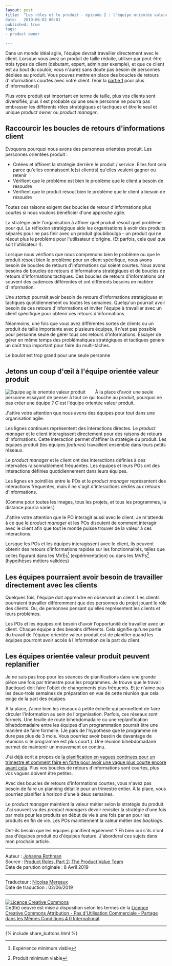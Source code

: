 ```yaml
---
layout: post
title:  "Les rôles et le produit - épisode 2 : l'équipe orientée valeur produit
date:   2019-06-02 00:01
published: true
tags:
- product owner

---
```


Dans un monde idéal agile, l'équipe devrait travailler directement avec le client. Lorsque vous avez un produit de taille réduite, utiliser par peut-être trois types de client (débutant, expert, admin par exemple), et que ce client est au bout du couloir, vous n'aurez sans doute pas besoin de personnes dédiées au produit. Vous pouvez mettre en place des boucles de retours d'informations courtes avec votre client. (Voir la [partie 1](http://www.les-traducteurs-agiles.org/2019/04/17/les-roles-et-le-produit.html) pour plus d'informations))

Plus votre produit est important en terme de taille, plus vos clients sont diversifiés, plus il est probable qu'une seule personne ne pourra pas embrasser les différents rôles stratégiques et tactiques et être le seul et unique _product owner_ ou _product manager_.

## Raccourcir les boucles de retours d'informations client

Évoquons pourquoi nous avons des personnes orientées produit. Les personnes orientées produit :

* Créées et affinent la stratégie derrière le produit / service. Elles font cela parce qu'elles connaissent le(s) client(s) qu'elles veulent gagner ou retenir
* Vérifient que le problème est bien le problème que le client a besoin de résoudre
* Vérifient que le produit résout bien le problème que le client a besoin de résoudre

Toutes ces raisons exigent des boucles de retour d'informations plus courtes si nous voulons bénéficier d'une approche agile.

La stratégie aide l'organisation à affiner quel produit résout quel problème pour qui. La réflexion stratégique aide les organisations à avoir des produits séparés pour ne pas finir avec un produit gloubiboulga - un produit qui ne résout plus le problème pour l'utilisateur d'origine. (Et parfois, cela quel que soit l'utilisateur !).

Lorsque nous vérifions que nous comprenons bien le problème ou que le produit résout bien le problème pour un client spécifique, nous avons besoin de boucles de retours d'informations qui soient courtes. Nous avons besoins de boucles de retours d'informations stratégiques et de boucles de retours d'informations tactiques. Ces boucles de retours d'informations ont souvent des cadences différentes et ont différents besoins en matière d'information.

Une _startup_ pourrait avoir besoin de retours d'informations stratégiques et tactiques quotidiennement ou toutes les semaines. Quelqu'un pourrait avoir besoin de ces retours d'informations et inviter l'équipe à travailler avec un client spécifique pour obtenir ces retours d'informations

Néanmoins, une fois que vous avez différentes sortes de clients ou un produit de taille importante avec plusieurs équipes, il n'est pas possible pour personne seule de gérer tous ces retours d'informations. Essayer de gérer en même temps des problématiques stratégiques et tactiques génère un coût trop important pour faire du multi-tâches.

Le boulot est trop grand pour une seule personne

## Jetons un coup d'œil à l'équipe orientée valeur produit

<div align="left" style="float:left; padding-right:30px" >
  <img title="Équipe agile orientée valeur produit" src="{{ site.url }}assets/johanna/AgileProductValueTeamfr.png" />
</div> À la place d'avoir une seule personne essayant de penser à tout ce qui touche au produit, pourquoi ne pas créer une équipe ? C'est l'équipe orientée valeur produit.

J'attire votre attention que nous avons des équipes pour tout dans une organisation agile.

Les lignes continues représentent des interactions directes. Le _product manager_ et le client interagissent directement pour des raisons de retours d'informations. Cette interaction permet d'affiner la stratégie du produit. Les équipes produit (les équipes _features_) travaillent ensemble dans leurs petits réseaux.

Le _product manager_ et le client ont des interactions définies à des intervalles raisonnablement fréquentes. Les équipes et leurs POs ont des interactions définies quotidiennement dans leurs équipes.

Les lignes en pointillés entre le POs et le _product manager_ représentent des interactions fréquentes, mais il ne s'agit d'interactions dédiés aux retours d'informations.

(Comme pour toutes les images, tous les projets, et tous les programmes, la distance pourra varier.)

J'attire votre attention que le PO interagit aussi avec le client. Je m'attends à ce que le _product manager_ et les POs discutent de comment interagir avec le client afin que tout le monde puisse trouver de la valeur à ces interactions.

Lorsque les POs et les équipes interagissent avec le client, ils peuvent obtenir des retours d'informations rapides sur les fonctionnalités, telles que celles figurant dans les MVEs[^1] (expérimentation) ou dans les MVPs[^2] (hypothèses métiers validées)

## Les équipes pourraient avoir besoin de travailler directement avec les clients

Quelques fois, l'équipe doit apprendre en observant un client. Les clients pourraient travailler différemment que des personnes du projet jouant le rôle des clients. Ou, de personnes pensant qu'elles représentent les clients et leurs problèmes.

Les POs et les équipes ont besoin d'avoir l'opportunité de travailler avec un client. Chaque équipe a des besoins différents. Cela signifie qu'une partie du travail de l'équipe orientée valeur produit est de planifier quand les équipes pourront avoir accès à l'information de la part du client.

## Les équipes orientée valeur produit peuvent replanifier

Je ne suis pas trop pour les séances de planifications dans une grande pièce une fois par trimestre pour les programmes. Je trouve que le travail (tactique) doit faire l'objet de changements plus fréquents. Et je n'aime pas les deux-trois semaines de préparation en vue de cette réunion que cela exige de la part des équipes.

À la place, j'aime bien les réseaux à petite échelle qui permettent de faire circuler l'information au sein de l'organisation. Parfois, ces réseaux sont formels. Une feuille de route bihebdomadaire ou une replanification bihebdomadaire entre les équipes d'un programmation pourrait être une manière de faire formelle. (Je pars de l'hypothèse que le programme ne dure pas plus de 3 mois. Vous pourriez avoir besoin de davantage de réunions si le programme est plus court.). Une réunion bihebdomadaire permet de maintenir un mouvement en continu.

J'ai déjà écrit à propos de [la planification en vagues continues pour un trimestre et comment faire en forte pour avoir une vague plus courte encore avant cela](https://www.jrothman.com/mpd/2017/09/alternatives-for-agile-and-lean-roadmapping-part-2-rolling-wave-planning-inside-one-quarter/). Plus vos boucles de retours d'informations sont courtes, plus vos vagues doivent être petites.

Avec des boucles de retours d'informations courtes, vous n'avez pas besoin de faire un planning détaillé pour un trimestre entier. À la place, vous pourriez planifier à horizon d'une à deux semaines.

Le _product manager_ maintient la valeur métier selon la stratégie du produit. J'ai souvent vu des _product managers_ devoir revisiter la stratégie d'une fois par mois pour les produits en début de vie à une fois par an pour les produits en fin de vie. Les POs maintiennent la valeur métier des _backlogs_.

Ont-ils besoin que les équipes planifient également ? Eh bien oui s'ils n'ont pas d'équipes produit ou d'équipes feature. J'aborderai ces sujets dans mon prochain article.

[^1]: Expérience minimum viable
[^2]: Produit minimum viable

---
Auteur : [Johanna Rothman](https://www.createadaptablelife.com/about)  
Source : [Product Roles, Part 2: The Product Value Team](https://www.jrothman.com/mpd/2019/04/product-roles-part-2-the-product-value-team/)  
Date de parution originale : 8 Avril 2019  

---
Traducteur : [Nicolas Mereaux](http://www.les-traducteurs-agiles.org/traducteurs/)  
Date de traduction : 02/06/2019  

---

<a rel="license" href="http://creativecommons.org/licenses/by-nc-sa/4.0/"><img alt="Licence Creative Commons" style="border-width:0" src="http://i.creativecommons.org/l/by-nc-sa/4.0/88x31.png" /></a><br />Ce(tte) oeuvre est mise à disposition selon les termes de la <a rel="license" href="http://creativecommons.org/licenses/by-nc-sa/4.0/">Licence Creative Commons Attribution - Pas d'Utilisation Commerciale - Partage dans les Mêmes Conditions 4.0 International</a>.

---

{% include share_buttons.html %}
